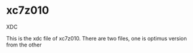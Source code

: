 # xc7z010
XDC

This is the xdc file of xc7z010.
There are two files, one is optimus version from the other
